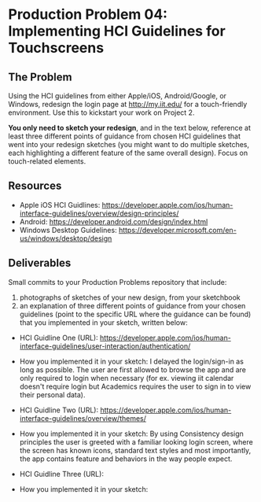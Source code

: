 # Production Problem 04: Implementing HCI Guidelines for Touchscreens

## The Problem

Using the HCI guidelines from either Apple/iOS, Android/Google, or Windows, redesign the login page at
http://my.iit.edu/ for a touch-friendly environment. Use this to kickstart your work on Project 2.

**You only need to sketch your redesign**, and in the text below, reference at least three different
points of guidance from chosen HCI guidelines that went into your redesign sketches (you might
want to do multiple sketches, each highlighting a different feature of the same overall design).
Focus on touch-related elements.

## Resources

* Apple iOS HCI Guidlines:
  https://developer.apple.com/ios/human-interface-guidelines/overview/design-principles/
* Android:
  https://developer.android.com/design/index.html
* Windows Desktop Guidelines:
  https://developer.microsoft.com/en-us/windows/desktop/design

## Deliverables

Small commits to your Production Problems repository that include:

1) photographs of sketches of your new design, from your sketchbook
2) an explanation of three different points of guidance from your chosen guidelines (point to the
   specific URL where the guidance can be found) that you implemented in your sketch, written below:

* HCI Guidline One (URL): https://developer.apple.com/ios/human-interface-guidelines/user-interaction/authentication/
* How you implemented it in your sketch: I delayed the login/sign-in as long as possible. The user are first allowed to browse the app and are only required to login when necessary (for ex. viewing iit calendar doesn't require login but Academics requires the user to sign in to view their personal data).

* HCI Guidline Two (URL): https://developer.apple.com/ios/human-interface-guidelines/overview/themes/
* How you implemented it in your sketch: By using Consistency design principles the user is greeted with a familiar looking login screen, where the screen has known icons, standard text styles and most importantly, the app contains feature and behaviors in the way people expect.

* HCI Guidline Three (URL):
* How you implemented it in your sketch:
